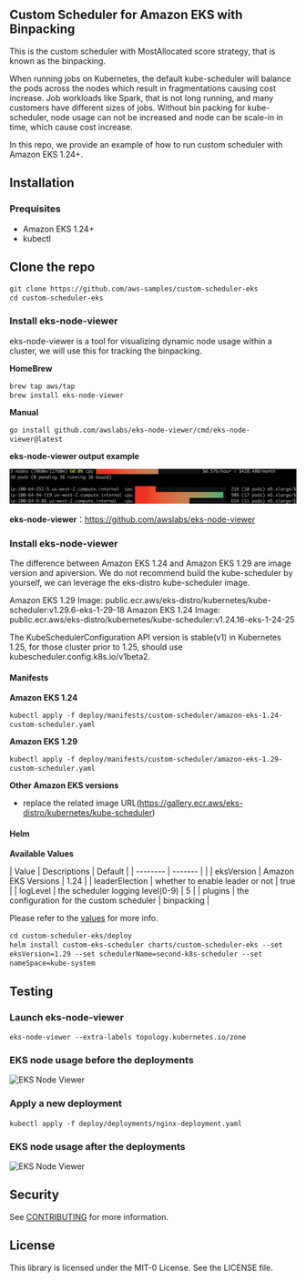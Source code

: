 ## Custom Scheduler for Amazon EKS with Binpacking

This is the custom scheduler with MostAllocated score strategy, that is known as the binpacking.

When running jobs on Kubernetes, the default kube-scheduler will balance the pods across the nodes which result in fragmentations causing cost increase. Job workloads like Spark, that is not long running, and many customers have different sizes of jobs. Without bin packing for kube-scheduler, node usage can not be increased and node can be scale-in in time, which cause cost increase.

In this repo, we provide an example of how to run custom scheduler with Amazon EKS 1.24+.


## Installation

### Prequisites

* Amazon EKS 1.24+
* kubectl

## Clone the repo

```shell
git clone https://github.com/aws-samples/custom-scheduler-eks
cd custom-scheduler-eks
```

### Install eks-node-viewer

eks-node-viewer is a tool for visualizing dynamic node usage within a cluster, we will use this for tracking the binpacking.

**HomeBrew**

```shell
brew tap aws/tap
brew install eks-node-viewer
```

**Manual**

```shell
go install github.com/awslabs/eks-node-viewer/cmd/eks-node-viewer@latest
```

**eks-node-viewer output example**

![EKS Node Viewer](assets/images/eks-node-viewer-example.png "EKS Node Viewer")


**eks-node-viewer**：https://github.com/awslabs/eks-node-viewer

### Install eks-node-viewer

The difference between Amazon EKS 1.24 and Amazon EKS 1.29 are image version and apiversion.
We do not recommend build the kube-scheduler by yourself, we can leverage the eks-distro kube-scheduler image.

Amazon EKS 1.29 Image: public.ecr.aws/eks-distro/kubernetes/kube-scheduler:v1.29.6-eks-1-29-18
Amazon EKS 1.24 Image: public.ecr.aws/eks-distro/kubernetes/kube-scheduler:v1.24.16-eks-1-24-25

The KubeSchedulerConfiguration API version is stable(v1) in Kubernetes 1.25, for those cluster prior to 1.25, should use kubescheduler.config.k8s.io/v1beta2.

#### Manifests

**Amazon EKS 1.24**

```shell
kubectl apply -f deploy/manifests/custom-scheduler/amazon-eks-1.24-custom-scheduler.yaml
```

**Amazon EKS 1.29**

```shell
kubectl apply -f deploy/manifests/custom-scheduler/amazon-eks-1.29-custom-scheduler.yaml
```

**Other Amazon EKS versions**

* replace the related image URL(https://gallery.ecr.aws/eks-distro/kubernetes/kube-scheduler)

#### Helm

**Available Values**

| Value          | Descriptions                      | Default              |
| --------       | -------                           |                      |
| eksVersion     | Amazon EKS Versions               | 1.24                 |
| leaderElection | whether to enable leader or not   | true                 |
| logLevel       | the scheduler logging level(0-9)  | 5                    |
| plugins        | the configuration for the custom scheduler | binpacking  |

Please refer to the [values](https://github.com/aws-samples/custom-scheduler-eks/blob/main/deploy/charts/custom-scheduler-eks/values.yaml) for more info.

```shell
cd custom-scheduler-eks/deploy
helm install custom-eks-scheduler charts/custom-scheduler-eks --set eksVersion=1.29 --set schedulerName=second-k8s-scheduler --set nameSpace=kube-system
```


## Testing

### Launch eks-node-viewer

```shell
eks-node-viewer --extra-labels topology.kubernetes.io/zone
```

### EKS node usage before the deployments

![EKS Node Viewer](assets/images/eks-node-viewer-before-deployment.png "EKS Node Viewer")

### Apply a new deployment

```shell
kubectl apply -f deploy/deployments/nginx-deployment.yaml
```

### EKS node usage after the deployments

![EKS Node Viewer](assets/images/eks-node-viewer-after-deployment.png "EKS Node Viewer")


## Security

See [CONTRIBUTING](CONTRIBUTING.md#security-issue-notifications) for more information.

## License

This library is licensed under the MIT-0 License. See the LICENSE file.